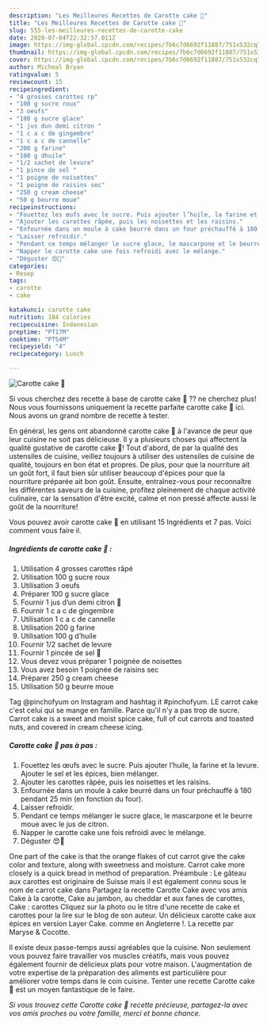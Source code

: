 ```yaml
---
description: "Les Meilleures Recettes de Carotte cake 🥕"
title: "Les Meilleures Recettes de Carotte cake 🥕"
slug: 555-les-meilleures-recettes-de-carotte-cake
date: 2020-07-04T22:32:57.011Z
image: https://img-global.cpcdn.com/recipes/7b6c7d6692f11887/751x532cq70/carotte-cake-🥕-photo-principale-de-la-recette.jpg
thumbnail: https://img-global.cpcdn.com/recipes/7b6c7d6692f11887/751x532cq70/carotte-cake-🥕-photo-principale-de-la-recette.jpg
cover: https://img-global.cpcdn.com/recipes/7b6c7d6692f11887/751x532cq70/carotte-cake-🥕-photo-principale-de-la-recette.jpg
author: Micheal Bryan
ratingvalue: 5
reviewcount: 15
recipeingredient:
- "4 grosses carottes rp"
- "100 g sucre roux"
- "3 oeufs"
- "100 g sucre glace"
- "1 jus dun demi citron "
- "1 c a c de gingembre"
- "1 c a c de cannelle"
- "200 g farine"
- "100 g dhuile"
- "1/2 sachet de levure"
- "1 pince de sel "
- "1 poigne de noisettes"
- "1 poigne de raisins sec"
- "250 g cream cheese"
- "50 g beurre moue"
recipeinstructions:
- "Fouettez les œufs avec le sucre. Puis ajouter l’huile, la farine et la levure. Ajouter le sel et les épices, bien mélanger."
- "Ajouter les carottes râpée, puis les noisettes et les raisins."
- "Enfournée dans un moule à cake beurré dans un four préchauffé à 180 pendant 25 min (en fonction du four)."
- "Laisser refroidir."
- "Pendant ce temps mélanger le sucre glace, le mascarpone et le beurre moue avec le jus de citron."
- "Napper le carotte cake une fois refroidi avec le mélange."
- "Déguster 😍🥕"
categories:
- Resep
tags:
- carotte
- cake

katakunci: carotte cake 
nutrition: 184 calories
recipecuisine: Indonesian
preptime: "PT17M"
cooktime: "PT54M"
recipeyield: "4"
recipecategory: Lunch

---
```



![Carotte cake 🥕](https://img-global.cpcdn.com/recipes/7b6c7d6692f11887/751x532cq70/carotte-cake-🥕-photo-principale-de-la-recette.jpg)

Si vous cherchez des recette à base de carotte cake 🥕 ?? ne cherchez plus! Nous vous fournissons uniquement la recette parfaite carotte cake 🥕 ici. Nous avons un grand nombre de recette à tester.

En général, les gens ont abandonné carotte cake 🥕 à l'avance de peur que leur cuisine ne soit pas délicieuse. Il y a plusieurs choses qui affectent la qualité gustative de carotte cake 🥕! Tout d'abord, de par la qualité des ustensiles de cuisine, veillez toujours à utiliser des ustensiles de cuisine de qualité, toujours en bon état et propres. De plus, pour que la nourriture ait un goût fort, il faut bien sûr utiliser beaucoup d'épices pour que la nourriture préparée ait bon goût. Ensuite, entraînez-vous pour reconnaître les différentes saveurs de la cuisine, profitez pleinement de chaque activité culinaire, car la sensation d'être excité, calme et non pressé affecte aussi le goût de la nourriture!

<!--inarticleads1-->

Vous pouvez avoir carotte cake 🥕 en utilisant 15 Ingrédients et 7 pas. Voici comment vous faire il.

##### Ingrédients de carotte cake 🥕 :

1. Utilisation 4 grosses carottes râpé
1. Utilisation 100 g sucre roux
1. Utilisation 3 oeufs
1. Préparer 100 g sucre glace
1. Fournir 1 jus d’un demi citron 🍋
1. Fournir 1 c a c de gingembre
1. Utilisation 1 c a c de cannelle
1. Utilisation 200 g farine
1. Utilisation 100 g d’huile
1. Fournir 1/2 sachet de levure
1. Fournir 1 pincée de sel 🧂
1. Vous devez vous préparer 1 poignée de noisettes
1. Vous avez besoin 1 poignée de raisins sec
1. Préparer 250 g cream cheese
1. Utilisation 50 g beurre moue


Tag @pinchofyum on Instagram and hashtag it #pinchofyum. LE carrot cake c&#39;est celui qui se mange en famille. Parce qu&#39;il n&#39;y a pas trop de sucre. Carrot cake is a sweet and moist spice cake, full of cut carrots and toasted nuts, and covered in cream cheese icing. 

<!--inarticleads2-->

##### Carotte cake 🥕 pas à pas :

1. Fouettez les œufs avec le sucre. Puis ajouter l’huile, la farine et la levure. Ajouter le sel et les épices, bien mélanger.
1. Ajouter les carottes râpée, puis les noisettes et les raisins.
1. Enfournée dans un moule à cake beurré dans un four préchauffé à 180 pendant 25 min (en fonction du four).
1. Laisser refroidir.
1. Pendant ce temps mélanger le sucre glace, le mascarpone et le beurre moue avec le jus de citron.
1. Napper le carotte cake une fois refroidi avec le mélange.
1. Déguster 😍🥕


One part of the cake is that the orange flakes of cut carrot give the cake color and texture, along with sweetness and moisture. Carrot cake more closely is a quick bread in method of preparation. Préambule : Le gâteau aux carottes est originaire de Suisse mais il est également connu sous le nom de carrot cake dans Partagez la recette Carotte Cake avec vos amis  Cake à la carotte, Cake au jambon, au cheddar et aux fanes de carottes, Cake : carottes Cliquez sur la photo ou le titre d&#39;une recette de cake et carottes pour la lire sur le blog de son auteur. Un délicieux carotte cake aux épices en version Layer Cake. comme en Angleterre !. La recette par Maryse &amp; Cocotte. 

<!--inarticleads1-->

<p>
Il existe deux passe-temps aussi agréables que la cuisine. Non seulement vous pouvez faire travailler vos muscles créatifs, mais vous pouvez également fournir de délicieux plats pour votre maison. L'augmentation de votre expertise de la préparation des aliments est particulière pour améliorer votre temps dans le coin cuisine. Tenter une recette Carotte cake 🥕 est un moyen fantastique de le faire.
</p>

<p>
<i>Si vous trouvez cette Carotte cake 🥕 recette précieuse, partagez-la avec vos amis proches ou votre famille, merci et bonne chance.</i>
</p>
